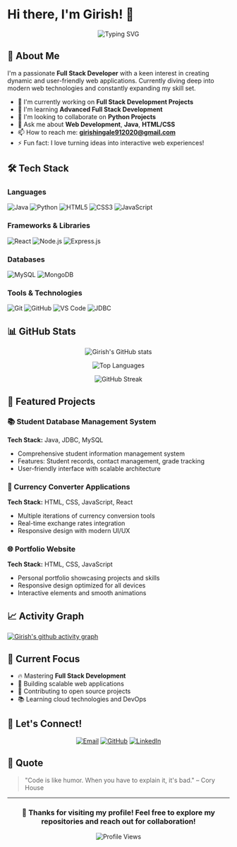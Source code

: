 # Hi there, I'm Girish! 👋

<div align="center">
  
![Typing SVG](https://readme-typing-svg.herokuapp.com/?font=Fira+Code&size=30&pause=1000&color=00D4AA&center=true&vCenter=true&width=600&lines=Full+Stack+Developer;Web+Development+Enthusiast;Always+Learning+New+Technologies;Open+Source+Contributor)

</div>

## 🚀 About Me

I'm a passionate **Full Stack Developer** with a keen interest in creating dynamic and user-friendly web applications. Currently diving deep into modern web technologies and constantly expanding my skill set.

- 🔭 I'm currently working on **Full Stack Development Projects**
- 🌱 I'm learning **Advanced Full Stack Development**
- 👯 I'm looking to collaborate on **Python Projects**
- 💬 Ask me about **Web Development**, **Java**, **HTML/CSS**
- 📫 How to reach me: **girishingale912020@gmail.com**
- ⚡ Fun fact: I love turning ideas into interactive web experiences!

## 🛠️ Tech Stack

### Languages
![Java](https://img.shields.io/badge/Java-ED8B00?style=for-the-badge&logo=java&logoColor=white)
![Python](https://img.shields.io/badge/Python-3776AB?style=for-the-badge&logo=python&logoColor=white)
![HTML5](https://img.shields.io/badge/HTML5-E34F26?style=for-the-badge&logo=html5&logoColor=white)
![CSS3](https://img.shields.io/badge/CSS3-1572B6?style=for-the-badge&logo=css3&logoColor=white)
![JavaScript](https://img.shields.io/badge/JavaScript-F7DF1E?style=for-the-badge&logo=javascript&logoColor=black)

### Frameworks & Libraries
![React](https://img.shields.io/badge/React-20232A?style=for-the-badge&logo=react&logoColor=61DAFB)
![Node.js](https://img.shields.io/badge/Node.js-43853D?style=for-the-badge&logo=node.js&logoColor=white)
![Express.js](https://img.shields.io/badge/Express.js-404D59?style=for-the-badge)

### Databases
![MySQL](https://img.shields.io/badge/MySQL-00000F?style=for-the-badge&logo=mysql&logoColor=white)
![MongoDB](https://img.shields.io/badge/MongoDB-4EA94B?style=for-the-badge&logo=mongodb&logoColor=white)

### Tools & Technologies
![Git](https://img.shields.io/badge/Git-F05032?style=for-the-badge&logo=git&logoColor=white)
![GitHub](https://img.shields.io/badge/GitHub-100000?style=for-the-badge&logo=github&logoColor=white)
![VS Code](https://img.shields.io/badge/Visual_Studio_Code-0078D4?style=for-the-badge&logo=visual%20studio%20code&logoColor=white)
![JDBC](https://img.shields.io/badge/JDBC-007396?style=for-the-badge&logo=java&logoColor=white)

## 📊 GitHub Stats

<div align="center">
  
![Girish's GitHub stats](https://github-readme-stats.vercel.app/api?username=girish-inc&show_icons=true&theme=radical&hide_border=true)

![Top Languages](https://github-readme-stats.vercel.app/api/top-langs/?username=girish-inc&layout=compact&theme=radical&hide_border=true)

![GitHub Streak](https://github-readme-streak-stats.herokuapp.com/?user=girish-inc&theme=radical&hide_border=true)

</div>

## 🌟 Featured Projects

### 📚 Student Database Management System
**Tech Stack:** Java, JDBC, MySQL
- Comprehensive student information management system
- Features: Student records, contact management, grade tracking
- User-friendly interface with scalable architecture

### 💱 Currency Converter Applications
**Tech Stack:** HTML, CSS, JavaScript, React
- Multiple iterations of currency conversion tools
- Real-time exchange rates integration
- Responsive design with modern UI/UX

### 🌐 Portfolio Website
**Tech Stack:** HTML, CSS, JavaScript
- Personal portfolio showcasing projects and skills
- Responsive design optimized for all devices
- Interactive elements and smooth animations

## 📈 Activity Graph

[![Girish's github activity graph](https://github-readme-activity-graph.vercel.app/graph?username=girish-inc&theme=react-dark&hide_border=true)](https://github.com/girish-inc)

## 🎯 Current Focus

- 🔥 Mastering **Full Stack Development**
- 🚀 Building scalable web applications
- 🤝 Contributing to open source projects
- 📚 Learning cloud technologies and DevOps

## 🤝 Let's Connect!

<div align="center">

[![Email](https://img.shields.io/badge/Email-D14836?style=for-the-badge&logo=gmail&logoColor=white)](mailto:girishingale912020@gmail.com)
[![GitHub](https://img.shields.io/badge/GitHub-100000?style=for-the-badge&logo=github&logoColor=white)](https://github.com/girish-inc)
[![LinkedIn](https://img.shields.io/badge/LinkedIn-0077B5?style=for-the-badge&logo=linkedin&logoColor=white)](https://linkedin.com/in/girish-inc)

</div>

## 💭 Quote

> "Code is like humor. When you have to explain it, it's bad." – Cory House

---

<div align="center">

### 🌟 Thanks for visiting my profile! Feel free to explore my repositories and reach out for collaboration! 

![Profile Views](https://komarev.com/ghpvc/?username=girish-inc&color=brightgreen&style=flat-square&label=Profile+Views)

</div>
